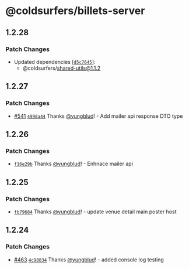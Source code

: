 # @coldsurfers/billets-server

## 1.2.28

### Patch Changes

- Updated dependencies [[`d5c7645`](https://github.com/coldsurfers/surfers-root/commit/d5c7645d71ae509ebfe1dfcbe90ee600cbbc57b0)]:
  - @coldsurfers/shared-utils@1.1.2

## 1.2.27

### Patch Changes

- [#541](https://github.com/coldsurfers/surfers-root/pull/541) [`4998a44`](https://github.com/coldsurfers/surfers-root/commit/4998a44a60f63292f4eb392eded7b8df08fb039f) Thanks [@yungblud](https://github.com/yungblud)! - Add mailer api response DTO type

## 1.2.26

### Patch Changes

- [`f16e29b`](https://github.com/coldsurfers/surfers-root/commit/f16e29b4ab101971d661f11da5fd706226fcd272) Thanks [@yungblud](https://github.com/yungblud)! - Enhnace mailer api

## 1.2.25

### Patch Changes

- [`fb79684`](https://github.com/coldsurfers/surfers-root/commit/fb796844245b1020cc8168880eb7589582df4622) Thanks [@yungblud](https://github.com/yungblud)! - update venue detail main poster host

## 1.2.24

### Patch Changes

- [#463](https://github.com/coldsurfers/surfers-root/pull/463) [`4c98834`](https://github.com/coldsurfers/surfers-root/commit/4c988346e425f093b650c866087e796a87a4007d) Thanks [@yungblud](https://github.com/yungblud)! - added console log testing
